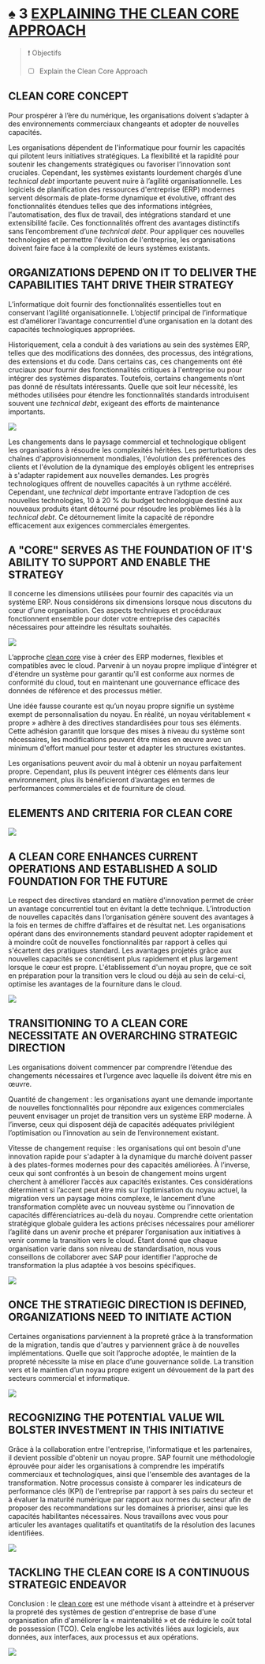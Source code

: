 # ♠ 3 [EXPLAINING THE CLEAN CORE APPROACH](https://learning.sap.com/learning-journeys/developing-with-sap-integration-suite/explaining-the-clean-core-approach)

> :exclamation: Objectifs
>
> - [ ] Explain the Clean Core Approach

## CLEAN CORE CONCEPT

Pour prospérer à l’ère du numérique, les organisations doivent s’adapter à des environnements commerciaux changeants et adopter de nouvelles capacités.

Les organisations dépendent de l'informatique pour fournir les capacités qui pilotent leurs initiatives stratégiques. La flexibilité et la rapidité pour soutenir les changements stratégiques ou favoriser l’innovation sont cruciales. Cependant, les systèmes existants lourdement chargés d’une _technical debt_ importante peuvent nuire à l’agilité organisationnelle. Les logiciels de planification des ressources d'entreprise (ERP) modernes servent désormais de plate-forme dynamique et évolutive, offrant des fonctionnalités étendues telles que des informations intégrées, l'automatisation, des flux de travail, des intégrations standard et une extensibilité facile. Ces fonctionnalités offrent des avantages distinctifs sans l’encombrement d’une _technical debt_. Pour appliquer ces nouvelles technologies et permettre l'évolution de l'entreprise, les organisations doivent faire face à la complexité de leurs systèmes existants.

## ORGANIZATIONS DEPEND ON IT TO DELIVER THE CAPABILITIES TAHT DRIVE THEIR STRATEGY

L’informatique doit fournir des fonctionnalités essentielles tout en conservant l’agilité organisationnelle. L’objectif principal de l’informatique est d’améliorer l’avantage concurrentiel d’une organisation en la dotant des capacités technologiques appropriées.

Historiquement, cela a conduit à des variations au sein des systèmes ERP, telles que des modifications des données, des processus, des intégrations, des extensions et du code. Dans certains cas, ces changements ont été cruciaux pour fournir des fonctionnalités critiques à l'entreprise ou pour intégrer des systèmes disparates. Toutefois, certains changements n’ont pas donné de résultats intéressants. Quelle que soit leur nécessité, les méthodes utilisées pour étendre les fonctionnalités standards introduisent souvent une _technical debt_, exigeant des efforts de maintenance importants.

![](./RESSOURCES/changes_cleancore.png)

Les changements dans le paysage commercial et technologique obligent les organisations à résoudre les complexités héritées. Les perturbations des chaînes d'approvisionnement mondiales, l'évolution des préférences des clients et l'évolution de la dynamique des employés obligent les entreprises à s'adapter rapidement aux nouvelles demandes. Les progrès technologiques offrent de nouvelles capacités à un rythme accéléré. Cependant, une _technical debt_ importante entrave l’adoption de ces nouvelles technologies, 10 à 20 % du budget technologique destiné aux nouveaux produits étant détourné pour résoudre les problèmes liés à la _technical debt_. Ce détournement limite la capacité de répondre efficacement aux exigences commerciales émergentes.

## A "CORE" SERVES AS THE FOUNDATION OF IT'S ABILITY TO SUPPORT AND ENABLE THE STRATEGY

Il concerne les dimensions utilisées pour fournir des capacités via un système ERP. Nous considérons six dimensions lorsque nous discutons du cœur d’une organisation. Ces aspects techniques et procéduraux fonctionnent ensemble pour doter votre entreprise des capacités nécessaires pour atteindre les résultats souhaités.

![](./RESSOURCES/illustrive_model_cleancore.png)

L’approche [clean core](../☼%20UNIT%200%20-%20Lexicon/♠%20Clean%20Core.md) vise à créer des ERP modernes, flexibles et compatibles avec le cloud. Parvenir à un noyau propre implique d'intégrer et d'étendre un système pour garantir qu'il est conforme aux normes de conformité du cloud, tout en maintenant une gouvernance efficace des données de référence et des processus métier.

Une idée fausse courante est qu’un noyau propre signifie un système exempt de personnalisation du noyau. En réalité, un noyau véritablement « propre » adhère à des directives standardisées pour tous ses éléments. Cette adhésion garantit que lorsque des mises à niveau du système sont nécessaires, les modifications peuvent être mises en œuvre avec un minimum d'effort manuel pour tester et adapter les structures existantes.

Les organisations peuvent avoir du mal à obtenir un noyau parfaitement propre. Cependant, plus ils peuvent intégrer ces éléments dans leur environnement, plus ils bénéficieront d’avantages en termes de performances commerciales et de fourniture de cloud.

## ELEMENTS AND CRITERIA FOR CLEAN CORE

![](./RESSOURCES/elements_of_the_clencore.png)

## A CLEAN CORE ENHANCES CURRENT OPERATIONS AND ESTABLISHED A SOLID FOUNDATION FOR THE FUTURE

Le respect des directives standard en matière d'innovation permet de créer un avantage concurrentiel tout en évitant la dette technique. L’introduction de nouvelles capacités dans l’organisation génère souvent des avantages à la fois en termes de chiffre d’affaires et de résultat net. Les organisations opérant dans des environnements standard peuvent adopter rapidement et à moindre coût de nouvelles fonctionnalités par rapport à celles qui s'écartent des pratiques standard. Les avantages projetés grâce aux nouvelles capacités se concrétisent plus rapidement et plus largement lorsque le cœur est propre. L'établissement d'un noyau propre, que ce soit en préparation pour la transition vers le cloud ou déjà au sein de celui-ci, optimise les avantages de la fourniture dans le cloud.

![](./RESSOURCES/cleancore_timechart.png)

## TRANSITIONING TO A CLEAN CORE NECESSITATE AN OVERARCHING STRATEGIC DIRECTION

Les organisations doivent commencer par comprendre l’étendue des changements nécessaires et l’urgence avec laquelle ils doivent être mis en œuvre.

Quantité de changement : les organisations ayant une demande importante de nouvelles fonctionnalités pour répondre aux exigences commerciales peuvent envisager un projet de transition vers un système ERP moderne. À l’inverse, ceux qui disposent déjà de capacités adéquates privilégient l’optimisation ou l’innovation au sein de l’environnement existant.

Vitesse de changement requise : les organisations qui ont besoin d'une innovation rapide pour s'adapter à la dynamique du marché doivent passer à des plates-formes modernes pour des capacités améliorées. À l’inverse, ceux qui sont confrontés à un besoin de changement moins urgent cherchent à améliorer l’accès aux capacités existantes. Ces considérations déterminent si l’accent peut être mis sur l’optimisation du noyau actuel, la migration vers un paysage moins complexe, le lancement d’une transformation complète avec un nouveau système ou l’innovation de capacités différenciatrices au-delà du noyau. Comprendre cette orientation stratégique globale guidera les actions précises nécessaires pour améliorer l’agilité dans un avenir proche et préparer l’organisation aux initiatives à venir comme la transition vers le cloud. Étant donné que chaque organisation varie dans son niveau de standardisation, nous vous conseillons de collaborer avec SAP pour identifier l'approche de transformation la plus adaptée à vos besoins spécifiques.

![](./RESSOURCES/cleancore_intersectionchart.png)

## ONCE THE STRATIEGIC DIRECTION IS DEFINED, ORGANIZATIONS NEED TO INITIATE ACTION

Certaines organisations parviennent à la propreté grâce à la transformation de la migration, tandis que d'autres y parviennent grâce à de nouvelles implémentations. Quelle que soit l’approche adoptée, le maintien de la propreté nécessite la mise en place d’une gouvernance solide. La transition vers et le maintien d’un noyau propre exigent un dévouement de la part des secteurs commercial et informatique.

![](./RESSOURCES/cleancore_strategy.png)

## RECOGNIZING THE POTENTIAL VALUE WIL BOLSTER INVESTMENT IN THIS INITIATIVE

Grâce à la collaboration entre l'entreprise, l'informatique et les partenaires, il devient possible d'obtenir un noyau propre. SAP fournit une méthodologie éprouvée pour aider les organisations à comprendre les impératifs commerciaux et technologiques, ainsi que l'ensemble des avantages de la transformation. Notre processus consiste à comparer les indicateurs de performance clés (KPI) de l'entreprise par rapport à ses pairs du secteur et à évaluer la maturité numérique par rapport aux normes du secteur afin de proposer des recommandations sur les domaines à prioriser, ainsi que les capacités habilitantes nécessaires. Nous travaillons avec vous pour articuler les avantages qualitatifs et quantitatifs de la résolution des lacunes identifiées.

![](./RESSOURCES/cleancore_potential.png)

## TACKLING THE CLEAN CORE IS A CONTINUOUS STRATEGIC ENDEAVOR

Conclusion : le [clean core](../☼%20UNIT%200%20-%20Lexicon/♠%20Clean%20Core.md) est une méthode visant à atteindre et à préserver la propreté des systèmes de gestion d'entreprise de base d'une organisation afin d'améliorer la « maintenabilité » et de réduire le coût total de possession (TCO). Cela englobe les activités liées aux logiciels, aux données, aux interfaces, aux processus et aux opérations.

![](./RESSOURCES/cleancore_conclusion.png)
